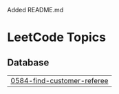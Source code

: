 Added README.md

<!---LeetCode Topics Start-->
# LeetCode Topics
## Database
|  |
| ------- |
| [0584-find-customer-referee](https://github.com/amitkumar2k04/DSA-using-java/tree/master/0584-find-customer-referee) |
<!---LeetCode Topics End-->